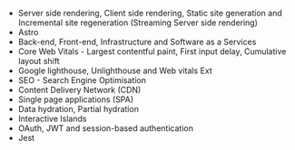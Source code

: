 - Server side rendering, Client side rendering, Static site generation and Incremental site regeneration (Streaming Server side rendering)
- Astro
- Back-end, Front-end, Infrastructure and Software as a Services
- Core Web Vitals - Largest contentful paint, First input delay, Cumulative layout shift
- Google lighthouse, Unlighthouse and  Web vitals Ext
- SEO - Search Engine Optimisation
- Content Delivery Network (CDN)
- Single page applications (SPA)
- Data hydration, Partial hydration
- Interactive Islands
- OAuth, JWT and session-based authentication
- Jest